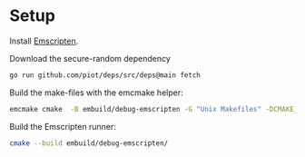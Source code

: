# Setup
Install [Emscripten](https://emscripten.org/docs/getting_started/downloads.html).

Download the secure-random dependency
```bash
go run github.com/piot/deps/src/deps@main fetch
```

Build the make-files with the emcmake helper:
```bash
emcmake cmake  -B embuild/debug-emscripten -G "Unix Makefiles" -DCMAKE_BUILD_TYPE=Debug
```

Build the Emscripten runner: 
```bash
cmake --build embuild/debug-emscripten/
```
